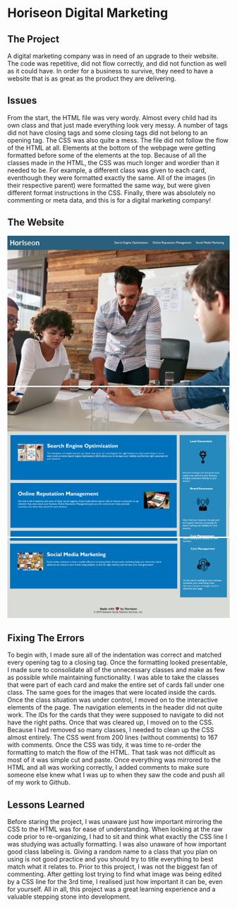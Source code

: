 # Horiseon Digital Marketing

## The Project

A digital marketing company was in need of an upgrade to their website. The code was repetitive, did not flow correctly, and did not function as well as it could have. In order for a business to survive, they need to have a website that is as great as the product they are delivering.

## Issues

From the start, the HTML file was very wordy. Almost every child had its own class and that just made everything look very messy. A number of tags did not have closing tags and some closing tags did not belong to an opening tag. The CSS was also quite a mess. The file did not follow the flow of the HTML at all. Elements at the bottom of the webpage were getting formatted before some of the elements at the top. Because of all the classes made in the HTML, the CSS was much longer and wordier than it needed to be. For example, a different class was given to each card, eventhough they were formatted exactly the same. All of the images (in their respective parent) were formatted the same way, but were given different format instructions in the CSS. Finally, there was absolutely no commenting or meta data, and this is for a digital marketing company!

## The Website

<p align="center">
<img alt="Horiseon Website 1" src="Images/Horiseon-1.jpg">
<img alt="Horiseon Website 2" src="Images/Horiseon-2.jpg">
<img alt="Horiseon Website 3" src="Images/Horiseon-3.jpg">
</p>

## Fixing The Errors

To begin with, I made sure all of the indentation was correct and matched every opening tag to a closing tag. Once the formatting looked presentable,  I made sure to consolidate all of the unnecessary classes and make as few as possible while maintaining functionality. I was able to take the classes that were part of each card and make the entire set of cards fall under one class. The same goes for the images that were located inside the cards. Once the class situation was under control, I moved on to the interactive elements of the page. The navigation elements in the header did not quite work. The IDs for the cards that they were supposed to navigate to did not have the right paths. Once that was cleared up, I moved on to the CSS. Because I had removed so many classes, I needed to clean up the CSS almost entirely. The CSS went from 200 lines (without comments) to 167 with comments. Once the CSS was tidy, it was time to re-order the formatting to match the flow of the HTML. That task was not difficult as most of it was simple cut and paste. Once everything was mirrored to the HTML and all was working correctly, I added comments to make sure someone else knew what I was up to when they saw the code and push all of my work to Github.

## Lessons Learned

Before staring the project, I was unaware just how important mirroring the CSS to the HTML was for ease of understanding. When looking at the raw code prior to re-organizing, I had to sit and think what exactly the CSS line I was studying was actually formatting. I was also unaware of how important good class labeling is. Giving a random name to a class that you plan on using is not good practice and you should try to title everything to best match what it relates to. Prior to this project, I was not the biggest fan of commenting. After getting lost trying to find what image was being edited by a CSS line for the 3rd time, I realised just how important it can be, even for yourself. All in all, this project was a great learning experience and a valuable stepping stone into development.
